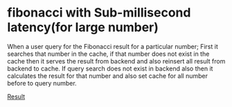 # fibonacci with Sub-millisecond latency(for large number)

When a user query for the Fibonacci result for a particular number;
First it searches that number in the cache, if that number does not exist in the cache
then it serves the result from backend and also reinsert all result from backend to cache.
If query search does not exist in backend also then it calculates the result for that number
and also set cache for all number before to query number.

[Result](https://i.imgur.com/NGmpozf.png)
